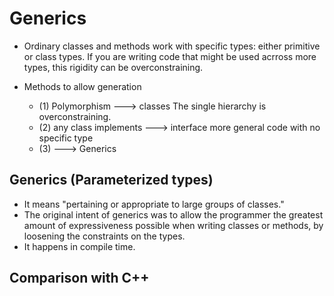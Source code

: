 # Generics

- Ordinary classes and methods work with specific types:  either
  primitive or class types. If you are writing code that might be
  used acrross more types, this rigidity can be overconstraining.

- Methods to allow generation
    - (1) Polymorphism ---> classes
        The single hierarchy is overconstraining.
    - (2) any class implements ---> interface
        more general code with no specific type
    - (3)                  ---> Generics

## Generics (Parameterized types)

- It means "pertaining or appropriate to large groups of classes."
- The original intent of generics was to allow the programmer 
  the greatest amount of expressiveness possible when writing 
  classes or methods, by loosening the constraints on the types.
- It happens in compile time.

## Comparison with C++
        